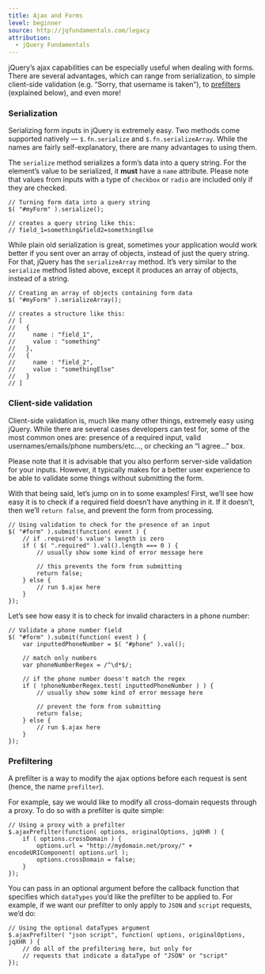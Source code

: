 ```yaml
---
title: Ajax and Forms
level: beginner
source: http://jqfundamentals.com/legacy
attribution:
  - jQuery Fundamentals
---
```


jQuery&rsquo;s ajax capabilities can be especially useful when dealing with forms. There are several advantages, which can range from serialization, to simple client-side validation (e.g. &ldquo;Sorry, that username is taken&rdquo;), to [prefilters](http://api.jquery.com/extending-ajax/#Prefilters) (explained below), and even more!

### Serialization
Serializing form inputs in jQuery is extremely easy. Two methods come supported natively &mdash; `$.fn.serialize` and `$.fn.serializeArray`. While the names are fairly self-explanatory, there are many advantages to using them.

The `serialize` method serializes a form&rsquo;s data into a query string. For the element&rsquo;s value to be serialized, it **must** have a `name` attribute. Please note that values from inputs with a type of `checkbox` or `radio` are included only if they are checked.

```
// Turning form data into a query string
$( "#myForm" ).serialize();

// creates a query string like this:
// field_1=something&field2=somethingElse
```

While plain old serialization is great, sometimes your application would work better if you sent over an array of objects, instead of just the query string. For that, jQuery has the `serializeArray` method. It&rsquo;s very similar to the `serialize` method listed above, except it produces an array of objects, instead of a string.

```
// Creating an array of objects containing form data
$( "#myForm" ).serializeArray();

// creates a structure like this:
// [
//   {
//     name : "field_1",
//     value : "something"
//   },
//   {
//     name : "field_2",
//     value : "somethingElse"
//   }
// ]
```

### Client-side validation
Client-side validation is, much like many other things, extremely easy using jQuery. While there are several cases developers can test for, some of the most common ones are: presence of a required input, valid usernames/emails/phone numbers/etc&hellip;, or checking an &ldquo;I agree&hellip;&rdquo; box.

Please note that it is advisable that you also perform server-side validation for your inputs. However, it typically makes for a better user experience to be able to validate some things without submitting the form.

With that being said, let&rsquo;s jump on in to some examples! First, we&rsquo;ll see how easy it is to check if a required field doesn&rsquo;t have anything in it. If it doesn&rsquo;t, then we&rsquo;ll `return false`, and prevent the form from processing.

```
// Using validation to check for the presence of an input
$( "#form" ).submit(function( event ) {
	// if .required's value's length is zero
	if ( $( ".required" ).val().length === 0 ) {
		// usually show some kind of error message here

		// this prevents the form from submitting
		return false;
	} else {
		// run $.ajax here
	}
});
```

Let&rsquo;s see how easy it is to check for invalid characters in a phone number:

```
// Validate a phone number field
$( "#form" ).submit(function( event ) {
	var inputtedPhoneNumber = $( "#phone" ).val();

	// match only numbers
	var phoneNumberRegex = /^\d*$/;

	// if the phone number doesn't match the regex
	if ( !phoneNumberRegex.test( inputtedPhoneNumber ) ) {
		// usually show some kind of error message here

		// prevent the form from submitting
		return false;
	} else {
		// run $.ajax here
	}
});
```

### Prefiltering
A prefilter is a way to modify the ajax options before each request is sent (hence, the name `prefilter`).

For example, say we would like to modify all cross-domain requests through a proxy. To do so with a prefilter is quite simple:

```
// Using a proxy with a prefilter
$.ajaxPrefilter(function( options, originalOptions, jqXHR ) {
	if ( options.crossDomain ) {
		options.url = "http://mydomain.net/proxy/" + encodeURIComponent( options.url );
		options.crossDomain = false;
	}
});
```

You can pass in an optional argument before the callback function that specifies which `dataTypes` you&rsquo;d like the prefilter to be applied to. For example, if we want our prefilter to only apply to `JSON` and `script` requests, we&rsquo;d do:

```
// Using the optional dataTypes argument
$.ajaxPrefilter( "json script", function( options, originalOptions, jqXHR ) {
	// do all of the prefiltering here, but only for
	// requests that indicate a dataType of "JSON" or "script"
});
```
